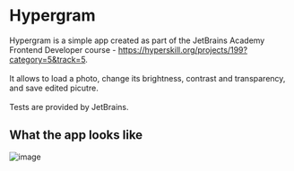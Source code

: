 # Hypergram

Hypergram is a simple app created as part of the JetBrains Academy Frontend Developer course - https://hyperskill.org/projects/199?category=5&track=5.
<br><br>
It allows to load a photo, change its brightness, contrast and transparency, and save edited picutre.<br><br>
Tests are provided by JetBrains.

## What the app looks like
![image](https://user-images.githubusercontent.com/76888617/176458027-683bcce0-c053-4f73-a229-63a068a4301e.png)
